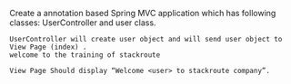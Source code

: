 Create a annotation based Spring MVC application which has following classes: UserController and user class.

    UserController will create user object and will send user object to View Page (index) .
    welcome to the training of stackroute

    View Page Should display “Welcome <user> to stackroute company”.
